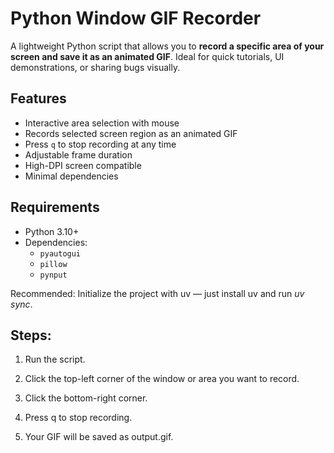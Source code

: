 # Python Window GIF Recorder

A lightweight Python script that allows you to **record a specific area of your screen and save it as an animated GIF**. Ideal for quick tutorials, UI demonstrations, or sharing bugs visually.

## Features

- Interactive area selection with mouse
- Records selected screen region as an animated GIF
- Press `q` to stop recording at any time
- Adjustable frame duration
- High-DPI screen compatible
- Minimal dependencies

## Requirements

- Python 3.10+
- Dependencies:
  - `pyautogui`
  - `pillow`
  - `pynput`

Recommended: Initialize the project with uv — just install uv and run *uv sync*.

## Steps:
1. Run the script.

2. Click the top-left corner of the window or area you want to record.

3. Click the bottom-right corner.

4. Press q to stop recording.

5. Your GIF will be saved as output.gif.